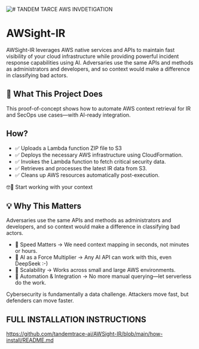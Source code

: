![# TANDEM TARCE AWS INVDETIGATION ](http://tandemtrace.ai/wp-content/uploads/2025/02/tand3.png)



# AWSight-IR

AWSight-IR leverages AWS native services and APIs to maintain fast visibility of your cloud infrastructure while providing powerful incident response capabilities using AI. 
Adversaries use the same APIs and methods as administrators and developers, and so context would make a difference in classifying bad actors. 


## 🚀 What This Project Does


This proof-of-concept shows how to automate AWS context retrieval for IR and SecOps use cases—with AI-ready integration.



## How?

 - ✅ Uploads a Lambda function ZIP file to S3
 - ✅ Deploys the necessary AWS infrastructure using CloudFormation.
 - ✅ Invokes the Lambda function to fetch critical security data.
 - ✅ Retrieves and processes the latest IR data from S3.
 - ✅ Cleans up AWS resources automatically post-execution. 

🤓🔎 Start working with your context 



## 💡 Why This Matters

Adversaries use the same APIs and methods as administrators and developers, and so context would make a difference in classifying bad actors. 

 - 🔹 Speed Matters → We need context mapping in seconds, not minutes or hours.
 - 🔹 AI as a Force Multiplier → Any AI API can work with this, even DeepSeek :-) 
 - 🔹 Scalability → Works across small and large AWS environments.
 - 🔹 Automation & Integration → No more manual querying—let serverless do the work.



Cybersecurity is fundamentally a data challenge. Attackers move fast, but defenders can move faster. 



## FULL INSTALLATION INSTRUCTIONS 

https://github.com/tandemtrace-ai/AWSight-IR/blob/main/how-install/README.md